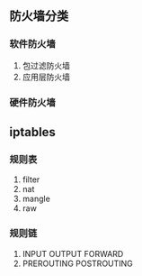 ## 防火墙分类
### 软件防火墙
  1. 包过滤防火墙
  2. 应用层防火墙
### 硬件防火墙

## iptables
### 规则表
1. filter
2. nat
3. mangle
4. raw

### 规则链
1. INPUT OUTPUT FORWARD 
2. PREROUTING POSTROUTING